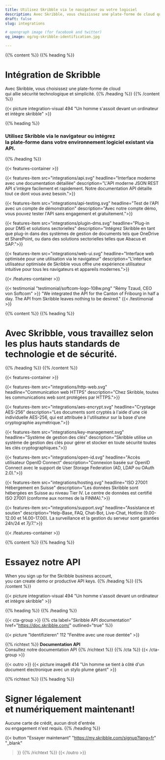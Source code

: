 ```yaml
---
title: Utilisez Skribble via le navigateur ou votre logiciel
description: Avec Skribble, vous choisissez une plate-forme de cloud qui allie sécurité technologique et simplicité.
draft: false
slug: integrations

# opengraph image (for facebook and twitter)
og_image: og/og-skribble-identification.jpg

---
```


{{% content %}}
{{% heading %}}
# Intégration de Skribble
Avec Skribble, vous choisissez une plate-forme de cloud <br class="hide-for-mobile">qui allie sécurité technologique et simplicité. 
{{% /heading %}}
{{% /content %}}

{{< picture integration-visual 494 "Un homme s'assoit devant un ordinateur et intègre skribble" >}}

{{% heading %}}
### Utilisez Skribble via le navigateur ou intégrez <br class="hide-for-mobile">la plate-forme dans votre environnement logiciel existant via API.
{{% /heading %}}

{{< features-container >}}

  {{< features-item src="integrations/api.svg" 
    headline="Interface moderne avec une documentation détaillée" 
    description="L'API moderne JSON REST API s'intègre facilement et rapidement. Notre documentation API détaille tout ce dont vous avez besoin.">}}

  {{< features-item src="integrations/api-testing.svg" 
    headline="Test de l'API avec un compte de démonstration" 
    description="Avec notre compte démo, vous pouvez tester l'API sans engagement et gratuitement.">}}

  {{< features-item src="integrations/plugin-dms.svg" 
    headline="Plug-in pour DMS et solutions sectorielles" 
    description="Intégrez Skribble en tant que plug-in dans des systèmes de gestion de documents tels que OneDrive et SharePoint, ou dans des solutions sectorielles telles que Abacus et SAP.">}}

  {{< features-item src="integrations/web-ui.svg" 
    headline="Interface web optimisée pour une utilisation via le navigateur" 
    description="L'interface utilisateur optimisée de Skribble vous offre une expérience utilisateur intuitive pour tous les navigateurs et appareils modernes.">}}

{{< /features-container >}}

[//]: # (--------------------------------------------------------------------------------------------------------------)

{{< testimonial "testimonial/softcom-logo-108w.png" "Rémy Tzaud, CEO von Softcom" >}}
"We integrated the API for the Canton of Fribourg in half a day. The API from Skribble leaves nothing to be desired." 
{{< /testimonial >}}

[//]: # (--------------------------------------------------------------------------------------------------------------)

{{% content %}}
{{% heading %}}
# Avec Skribble, vous travaillez selon <br class="hide-for-mobile">les plus hauts standards de technologie et de sécurité.
{{% /heading %}}
{{% /content %}}

{{< features-container >}}

  {{< features-item src="integrations/http-web.svg" 
    headline="Communication web HTTPS" 
    description="Chez Skribble, toutes les communications web sont protégées par HTTPS.">}}

  {{< features-item src="integrations/aes-encrypt.svg" 
    headline="Cryptage AES-256" 
    description="Les documents sont cryptés à l'aide d'une clé individuelle AES-256, qui est attribuée à l'utilisateur sur la base d'une cryptographie asymétrique.">}}

  {{< features-item src="integrations/key-management.svg" 
    headline="Système de gestion des clés" 
    description="Skribble utilise un système de gestion des clés pour gérer et stocker en toute sécurité toutes les clés cryptographiques.">}}

  {{< features-item src="integrations/open-id.svg" 
    headline="Accès utilisateur OpenID Connect" 
    description="Connexion basée sur OpenID Connect avec le support de User Storage Federation (AD, LDAP ou OAuth 2.0).">}}

  {{< features-item src="integrations/hosting.svg" 
    headline="ISO 27001 Hébergement en Suisse" 
    description="Les données Skribble sont hébergées en Suisse au niveau Tier IV. Le centre de données est certifié ISO 27001 (conforme aux normes de la FINMA).">}}

  {{< features-item src="integrations/support.svg" 
    headline="Assistance et soutien" 
    description="Help-Base, FAQ, Chat-Bot, Live-Chat, Hotline (9.00- 12.00 et 14.00-17.00). La surveillance et la gestion du serveur sont garanties 24h/24 et 7j/7.">}}

{{< /features-container >}}

[//]: # (--------------------------------------------------------------------------------------------------------------)

{{% content %}}
{{% heading %}}
# Essayez notre API
When you sign up for the Skribble business account, <br class="hide-for-mobile">you can create demo or productive API keys. 
{{% /heading %}}
{{% /content %}}

{{< picture integration-visual 494 "Un homme s'assoit devant un ordinateur et intègre skribble" >}}

{{% heading %}}
{{% /heading %}}

[//]: # (--------------------------------------------------------------------------------------------------------------)

{{< cta-group >}}
{{% cta
  label="Skribble API documentation"
  href="https://doc.skribble.com/"
  outlined="true"
%}}

{{< picture "Identifizieren" 112 "Fenêtre avec une roue dentée" >}}

{{% richtext %}}
**Documentation API**<br>
Consultez notre documentation API
{{% /richtext %}}
{{% /cta %}}
{{< /cta-group >}}

[//]: # (--------------------------------------------------------------------------------------------------------------)

{{< outro >}}
{{< picture image8 414 "Un homme se tient à côté d'un document électronique avec un stylo plume géant" >}}

{{% richtext %}}
{{% heading %}}
# Signer légalement <br class="hide-for-mobile">et numériquement maintenant!
Aucune carte de crédit, aucun droit d'entrée <br class="hide-for-mobile">ou engagement n'est requis.
{{% /heading %}}

{{< button
  "Essayer maintenant"
  "https://my.skribble.com/signup?lang=fr"
  "_blank"
>}}
{{% /richtext %}}
{{< /outro >}}
